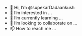 - 👋 Hi, I’m @supekarDadaankush
- 👀 I’m interested in ...
- 🌱 I’m currently learning ...
- 💞️ I’m looking to collaborate on ...
- 📫 How to reach me ...

<!---
supekarDadaankush/supekarDadaankush is a ✨ special ✨ repository because its `README.md` (this file) appears on your GitHub profile.
You can click the Preview link to take a look at your changes.
--->
